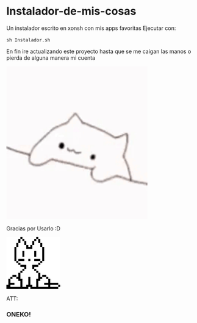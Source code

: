 # Instalador-de-mis-cosas


Un instalador escrito en xonsh con mis apps favoritas
Ejecutar con:
```
sh Instalador.sh
```

En fin ire actualizando este proyecto hasta que se me caigan las manos o pierda de alguna manera mi cuenta

<img src="https://github.com/Tom5521/Tom5521/blob/7b38d1501ba08da3475abfe4e0213d059445f33a/gato-BOOM.gif" width="370" height="400" />

Gracias por Usarlo :D

<img src="https://github.com/Tom5521/Tom5521/blob/f3640e2216a493074bfb8436777524e719a5d3ec/oneko.png" width="141px">

ATT:
### ONEKO!
